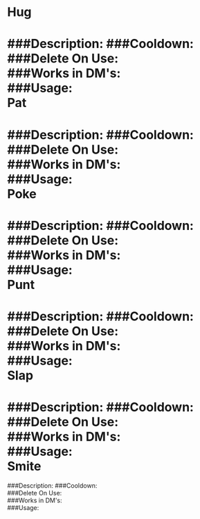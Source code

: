 Hug
===
###Description:
###Cooldown:  
###Delete On Use:  
###Works in DM's:  
###Usage:  
Pat
===
###Description:
###Cooldown:  
###Delete On Use:  
###Works in DM's:  
###Usage:  
Poke
===
###Description:
###Cooldown:  
###Delete On Use:  
###Works in DM's:  
###Usage:  
Punt
===
###Description:
###Cooldown:  
###Delete On Use:  
###Works in DM's:  
###Usage:  
Slap
===
###Description:
###Cooldown:  
###Delete On Use:  
###Works in DM's:  
###Usage:  
Smite
===
###Description:
###Cooldown:  
###Delete On Use:  
###Works in DM's:  
###Usage:  